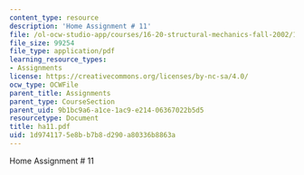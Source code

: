 ```yaml
---
content_type: resource
description: 'Home Assignment # 11'
file: /ol-ocw-studio-app/courses/16-20-structural-mechanics-fall-2002/1d9741175e8bb7b8d290a80336b8863a_ha11.pdf
file_size: 99254
file_type: application/pdf
learning_resource_types:
- Assignments
license: https://creativecommons.org/licenses/by-nc-sa/4.0/
ocw_type: OCWFile
parent_title: Assignments
parent_type: CourseSection
parent_uid: 9b1bc9a6-a1ce-1ac9-e214-06367022b5d5
resourcetype: Document
title: ha11.pdf
uid: 1d974117-5e8b-b7b8-d290-a80336b8863a
---
```

Home Assignment # 11